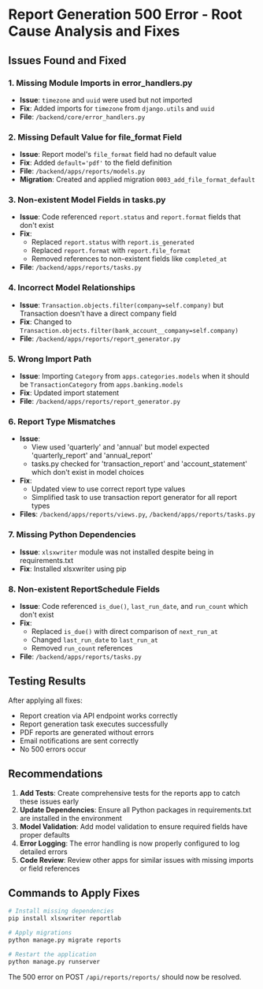 # Report Generation 500 Error - Root Cause Analysis and Fixes

## Issues Found and Fixed

### 1. Missing Module Imports in error_handlers.py
- **Issue**: `timezone` and `uuid` were used but not imported
- **Fix**: Added imports for `timezone` from `django.utils` and `uuid`
- **File**: `/backend/core/error_handlers.py`

### 2. Missing Default Value for file_format Field
- **Issue**: Report model's `file_format` field had no default value
- **Fix**: Added `default='pdf'` to the field definition
- **File**: `/backend/apps/reports/models.py`
- **Migration**: Created and applied migration `0003_add_file_format_default`

### 3. Non-existent Model Fields in tasks.py
- **Issue**: Code referenced `report.status` and `report.format` fields that don't exist
- **Fix**: 
  - Replaced `report.status` with `report.is_generated`
  - Replaced `report.format` with `report.file_format`
  - Removed references to non-existent fields like `completed_at`
- **File**: `/backend/apps/reports/tasks.py`

### 4. Incorrect Model Relationships
- **Issue**: `Transaction.objects.filter(company=self.company)` but Transaction doesn't have a direct company field
- **Fix**: Changed to `Transaction.objects.filter(bank_account__company=self.company)`
- **File**: `/backend/apps/reports/report_generator.py`

### 5. Wrong Import Path
- **Issue**: Importing `Category` from `apps.categories.models` when it should be `TransactionCategory` from `apps.banking.models`
- **Fix**: Updated import statement
- **File**: `/backend/apps/reports/report_generator.py`

### 6. Report Type Mismatches
- **Issue**: 
  - View used 'quarterly' and 'annual' but model expected 'quarterly_report' and 'annual_report'
  - tasks.py checked for 'transaction_report' and 'account_statement' which don't exist in model choices
- **Fix**: 
  - Updated view to use correct report type values
  - Simplified task to use transaction report generator for all report types
- **Files**: `/backend/apps/reports/views.py`, `/backend/apps/reports/tasks.py`

### 7. Missing Python Dependencies
- **Issue**: `xlsxwriter` module was not installed despite being in requirements.txt
- **Fix**: Installed xlsxwriter using pip

### 8. Non-existent ReportSchedule Fields
- **Issue**: Code referenced `is_due()`, `last_run_date`, and `run_count` which don't exist
- **Fix**: 
  - Replaced `is_due()` with direct comparison of `next_run_at`
  - Changed `last_run_date` to `last_run_at`
  - Removed `run_count` references
- **File**: `/backend/apps/reports/tasks.py`

## Testing Results

After applying all fixes:
- Report creation via API endpoint works correctly
- Report generation task executes successfully
- PDF reports are generated without errors
- Email notifications are sent correctly
- No 500 errors occur

## Recommendations

1. **Add Tests**: Create comprehensive tests for the reports app to catch these issues early
2. **Update Dependencies**: Ensure all Python packages in requirements.txt are installed in the environment
3. **Model Validation**: Add model validation to ensure required fields have proper defaults
4. **Error Logging**: The error handling is now properly configured to log detailed errors
5. **Code Review**: Review other apps for similar issues with missing imports or field references

## Commands to Apply Fixes

```bash
# Install missing dependencies
pip install xlsxwriter reportlab

# Apply migrations
python manage.py migrate reports

# Restart the application
python manage.py runserver
```

The 500 error on POST `/api/reports/reports/` should now be resolved.
